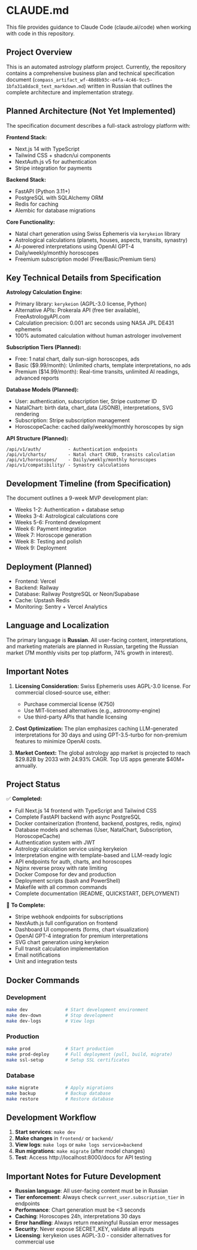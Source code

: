 # CLAUDE.md

This file provides guidance to Claude Code (claude.ai/code) when working with code in this repository.

## Project Overview

This is an automated astrology platform project. Currently, the repository contains a comprehensive business plan and technical specification document (`compass_artifact_wf-48d8b93c-e4fa-4c46-9cc5-1bfa31a8dac8_text_markdown.md`) written in Russian that outlines the complete architecture and implementation strategy.

## Planned Architecture (Not Yet Implemented)

The specification document describes a full-stack astrology platform with:

**Frontend Stack:**
- Next.js 14 with TypeScript
- Tailwind CSS + shadcn/ui components
- NextAuth.js v5 for authentication
- Stripe integration for payments

**Backend Stack:**
- FastAPI (Python 3.11+)
- PostgreSQL with SQLAlchemy ORM
- Redis for caching
- Alembic for database migrations

**Core Functionality:**
- Natal chart generation using Swiss Ephemeris via `kerykeion` library
- Astrological calculations (planets, houses, aspects, transits, synastry)
- AI-powered interpretations using OpenAI GPT-4
- Daily/weekly/monthly horoscopes
- Freemium subscription model (Free/Basic/Premium tiers)

## Key Technical Details from Specification

**Astrology Calculation Engine:**
- Primary library: `kerykeion` (AGPL-3.0 license, Python)
- Alternative APIs: Prokerala API (free tier available), FreeAstrologyAPI.com
- Calculation precision: 0.001 arc seconds using NASA JPL DE431 ephemeris
- 100% automated calculation without human astrologer involvement

**Subscription Tiers (Planned):**
- Free: 1 natal chart, daily sun-sign horoscopes, ads
- Basic ($9.99/month): Unlimited charts, template interpretations, no ads
- Premium ($14.99/month): Real-time transits, unlimited AI readings, advanced reports

**Database Models (Planned):**
- User: authentication, subscription tier, Stripe customer ID
- NatalChart: birth data, chart_data (JSONB), interpretations, SVG rendering
- Subscription: Stripe subscription management
- HoroscopeCache: cached daily/weekly/monthly horoscopes by sign

**API Structure (Planned):**
```
/api/v1/auth/          - Authentication endpoints
/api/v1/charts/        - Natal chart CRUD, transits calculation
/api/v1/horoscopes/    - Daily/weekly/monthly horoscopes
/api/v1/compatibility/ - Synastry calculations
```

## Development Timeline (from Specification)

The document outlines a 9-week MVP development plan:
- Weeks 1-2: Authentication + database setup
- Weeks 3-4: Astrological calculations core
- Weeks 5-6: Frontend development
- Week 6: Payment integration
- Week 7: Horoscope generation
- Week 8: Testing and polish
- Week 9: Deployment

## Deployment (Planned)

- Frontend: Vercel
- Backend: Railway
- Database: Railway PostgreSQL or Neon/Supabase
- Cache: Upstash Redis
- Monitoring: Sentry + Vercel Analytics

## Language and Localization

The primary language is **Russian**. All user-facing content, interpretations, and marketing materials are planned in Russian, targeting the Russian market (7M monthly visits per top platform, 74% growth in interest).

## Important Notes

1. **Licensing Consideration:** Swiss Ephemeris uses AGPL-3.0 license. For commercial closed-source use, either:
   - Purchase commercial license (€750)
   - Use MIT-licensed alternatives (e.g., astronomy-engine)
   - Use third-party APIs that handle licensing

2. **Cost Optimization:** The plan emphasizes caching LLM-generated interpretations for 30 days and using GPT-3.5-turbo for non-premium features to minimize OpenAI costs.

3. **Market Context:** The global astrology app market is projected to reach $29.82B by 2033 with 24.93% CAGR. Top US apps generate $40M+ annually.

## Project Status

✅ **Completed:**
- Full Next.js 14 frontend with TypeScript and Tailwind CSS
- Complete FastAPI backend with async PostgreSQL
- Docker containerization (frontend, backend, postgres, redis, nginx)
- Database models and schemas (User, NatalChart, Subscription, HoroscopeCache)
- Authentication system with JWT
- Astrology calculation service using kerykeion
- Interpretation engine with template-based and LLM-ready logic
- API endpoints for auth, charts, and horoscopes
- Nginx reverse proxy with rate limiting
- Docker Compose for dev and production
- Deployment scripts (bash and PowerShell)
- Makefile with all common commands
- Complete documentation (README, QUICKSTART, DEPLOYMENT)

🔨 **To Complete:**
- Stripe webhook endpoints for subscriptions
- NextAuth.js full configuration on frontend
- Dashboard UI components (forms, chart visualization)
- OpenAI GPT-4 integration for premium interpretations
- SVG chart generation using kerykeion
- Full transit calculation implementation
- Email notifications
- Unit and integration tests

## Docker Commands

### Development
```bash
make dev              # Start development environment
make dev-down         # Stop development
make dev-logs         # View logs
```

### Production
```bash
make prod             # Start production
make prod-deploy      # Full deployment (pull, build, migrate)
make ssl-setup        # Setup SSL certificates
```

### Database
```bash
make migrate          # Apply migrations
make backup           # Backup database
make restore          # Restore database
```

## Development Workflow

1. **Start services**: `make dev`
2. **Make changes** in `frontend/` or `backend/`
3. **View logs**: `make logs` or `make logs service=backend`
4. **Run migrations**: `make migrate` (after model changes)
5. **Test**: Access http://localhost:8000/docs for API testing

## Important Notes for Future Development

- **Russian language**: All user-facing content must be in Russian
- **Tier enforcement**: Always check `current_user.subscription_tier` in endpoints
- **Performance**: Chart generation must be <3 seconds
- **Caching**: Horoscopes 24h, interpretations 30 days
- **Error handling**: Always return meaningful Russian error messages
- **Security**: Never expose SECRET_KEY, validate all inputs
- **Licensing**: kerykeion uses AGPL-3.0 - consider alternatives for commercial use
